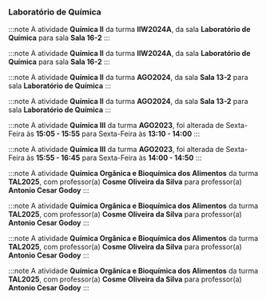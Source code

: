 ### Laboratório de Química


:::note
A atividade **Química II** da turma **IIW2024A**, da sala **Laboratório de Química** para sala **Sala 16-2**
:::
        


:::note
A atividade **Química II** da turma **IIW2024A**, da sala **Laboratório de Química** para sala **Sala 16-2**
:::
        


:::note
A atividade **Química II** da turma **AGO2024**, da sala **Sala 13-2** para sala **Laboratório de Química**
:::
        


:::note
A atividade **Química II** da turma **AGO2024**, da sala **Sala 13-2** para sala **Laboratório de Química**
:::
        


:::note
A atividade **Química III** da turma **AGO2023**, foi alterada de Sexta-Feira às **15:05 - 15:55** para Sexta-Feira às **13:10 - 14:00**
:::
        


:::note
A atividade **Química III** da turma **AGO2023**, foi alterada de Sexta-Feira às **15:55 - 16:45** para Sexta-Feira às **14:00 - 14:50**
:::
        


:::note
A atividade **Química Orgânica e Bioquímica dos Alimentos** da turma **TAL2025**, com professor(a) **Cosme Oliveira da Silva** para professor(a) **Antonio Cesar Godoy**
:::
        


:::note
A atividade **Química Orgânica e Bioquímica dos Alimentos** da turma **TAL2025**, com professor(a) **Cosme Oliveira da Silva** para professor(a) **Antonio Cesar Godoy**
:::
        


:::note
A atividade **Química Orgânica e Bioquímica dos Alimentos** da turma **TAL2025**, com professor(a) **Cosme Oliveira da Silva** para professor(a) **Antonio Cesar Godoy**
:::
        


:::note
A atividade **Química Orgânica e Bioquímica dos Alimentos** da turma **TAL2025**, com professor(a) **Cosme Oliveira da Silva** para professor(a) **Antonio Cesar Godoy**
:::
        

